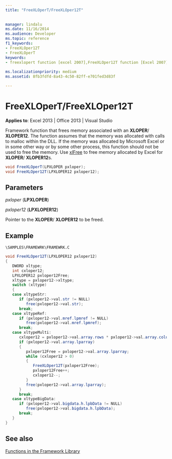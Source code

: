 ```yaml
---
title: "FreeXLOperT/FreeXLOper12T"
 
 
manager: lindalu
ms.date: 11/16/2014
ms.audience: Developer
ms.topic: reference
f1_keywords:
- FreeXLOper12T
- FreeXLOperT
keywords:
- freexlopert function [excel 2007],FreeXLOper12T function [Excel 2007]
 
ms.localizationpriority: medium
ms.assetid: 8fb3fdfd-8a43-4c50-82ff-e701fed3d83f

---
```


# FreeXLOperT/FreeXLOper12T

 **Applies to**: Excel 2013 | Office 2013 | Visual Studio 
  
Framework function that frees memory associated with an **XLOPER**/ **XLOPER12**. The function assumes that the memory was allocated with calls to malloc within the DLL. If the memory was allocated by Microsoft Excel or in some other way or by some other process, this function should not be used to free the memory. Use [xlFree](xlfree.md) to free memory allocated by Excel for **XLOPER**/ **XLOPER12**s. 
  
```cs
void FreeXLOperT(LPXLOPER pxloper);
void FreeXLOper12T(LPXLOPER12 pxloper12);
```

## Parameters

 _pxloper_ (**LPXLOPER**)
  
 _pxloper12_ (**LPXLOPER12**)
  
Pointer to the **XLOPER**/ **XLOPER12** to be freed. 
  
## Example

 `\SAMPLES\FRAMEWRK\FRAMEWRK.C`
  
```cs
void FreeXLOper12T(LPXLOPER12 pxloper12)
{
   DWORD xltype;
   int cxloper12;
   LPXLOPER12 pxloper12Free;
   xltype = pxloper12->xltype;
   switch (xltype)
   {
   case xltypeStr:
      if (pxloper12->val.str != NULL)
         free(pxloper12->val.str);
      break;
   case xltypeRef:
      if (pxloper12->val.mref.lpmref != NULL)
         free(pxloper12->val.mref.lpmref);
      break;
   case xltypeMulti:
      cxloper12 = pxloper12->val.array.rows * pxloper12->val.array.columns;
      if (pxloper12->val.array.lparray)
      {
         pxloper12Free = pxloper12->val.array.lparray;
         while (cxloper12 > 0)
         {
            FreeXLOper12T(pxloper12Free);
            pxloper12Free++;
            cxloper12--;
         }
         free(pxloper12->val.array.lparray);
      }
      break;
   case xltypeBigData:
      if (pxloper12->val.bigdata.h.lpbData != NULL)
         free(pxloper12->val.bigdata.h.lpbData);
      break;
   }
}
```

## See also



[Functions in the Framework Library](functions-in-the-framework-library.md)

